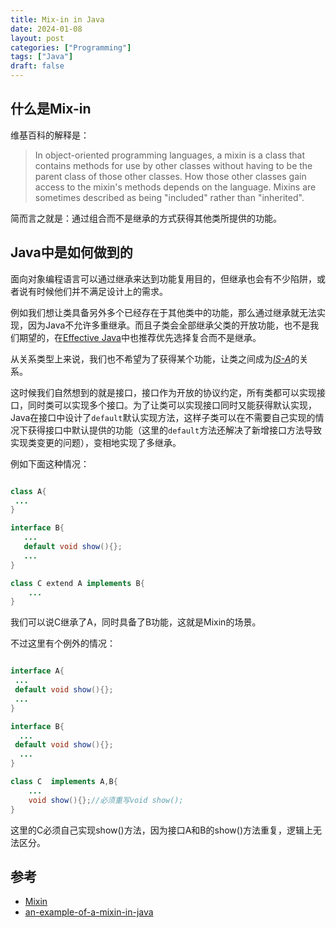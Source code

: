 ```yaml
---
title: Mix-in in Java
date: 2024-01-08
layout: post
categories: ["Programming"]
tags: ["Java"]
draft: false
---
```


## 什么是Mix-in

维基百科的解释是：

> In object-oriented programming languages, a mixin is a class that contains methods for use by other classes without having to be the parent class of those other classes. How those other classes gain access to the mixin's methods depends on the language. Mixins are sometimes described as being "included" rather than "inherited".

简而言之就是：通过组合而不是继承的方式获得其他类所提供的功能。

## Java中是如何做到的

面向对象编程语言可以通过继承来达到功能复用目的，但继承也会有不少陷阱，或者说有时候他们并不满足设计上的需求。

例如我们想让类具备另外多个已经存在于其他类中的功能，那么通过继承就无法实现，因为Java不允许多重继承。而且子类会全部继承父类的开放功能，也不是我们期望的，在[Effective Java](https://www.amazon.com/Effective-Java-Joshua-Bloch/dp/0134685997)中也推荐优先选择复合而不是继承。

从关系类型上来说，我们也不希望为了获得某个功能，让类之间成为[*IS-A*](https://en.wikipedia.org/wiki/Is-a)的关系。

这时候我们自然想到的就是接口，接口作为开放的协议约定，所有类都可以实现接口，同时类可以实现多个接口。为了让类可以实现接口同时又能获得默认实现，Java在接口中设计了`default`默认实现方法，这样子类可以在不需要自己实现的情况下获得接口中默认提供的功能（这里的`default`方法还解决了新增接口方法导致实现类变更的问题），变相地实现了多继承。

例如下面这种情况：
``` java

class A{
 ...
}

interface B{
   ...
   default void show(){};
   ...
}

class C extend A implements B{
    ...
}
```

我们可以说C继承了A，同时具备了B功能，这就是Mixin的场景。

不过这里有个例外的情况：

``` java

interface A{
 ...
 default void show(){};
 ...
}

interface B{
  ...
 default void show(){};
  ...
}

class C  implements A,B{
    ...
    void show(){};//必须重写void show();
}
```

这里的C必须自己实现show()方法，因为接口A和B的show()方法重复，逻辑上无法区分。

## 参考

- [Mixin](https://en.wikipedia.org/wiki/Mixin)
- [an-example-of-a-mixin-in-java](https://stackoverflow.com/questions/17987704/an-example-of-a-mixin-in-java)
